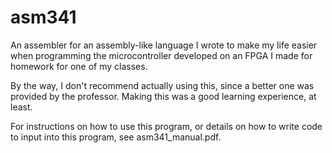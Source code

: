# asm341
An assembler for an assembly-like language I wrote to make my life easier when programming the microcontroller developed on an FPGA I made for homework for one of my classes.

By the way, I don't recommend actually using this, since a better one was provided by the professor. Making this was a good learning experience, at least.

For instructions on how to use this program, or details on how to write code to input into this program, see asm341_manual.pdf.
